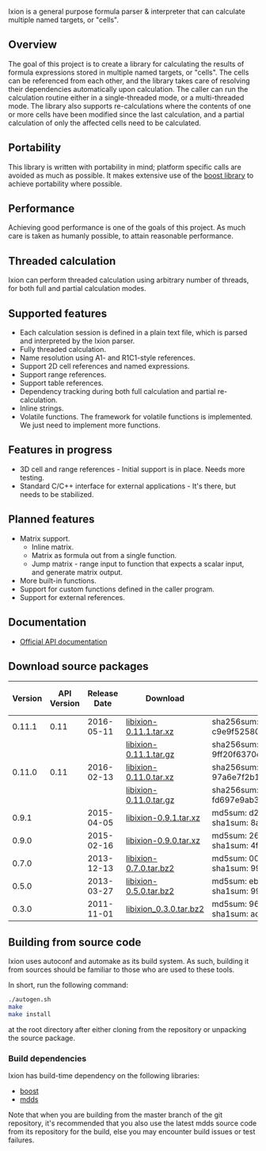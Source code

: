 Ixion is a general purpose formula parser & interpreter that can calculate
multiple named targets, or "cells".

## Overview
The goal of this project is to create a library for calculating the
results of formula expressions stored in multiple named targets, or
"cells".  The cells can be referenced from each other, and the library
takes care of resolving their dependencies automatically upon calculation.
The caller can run the calculation routine either in a single-threaded
mode, or a multi-threaded mode.  The library also supports re-calculations
where the contents of one or more cells have been modified since the last
calculation, and a partial calculation of only the affected cells need to
be calculated.

## Portability
This library is written with portability in mind; platform specific calls
are avoided as much as possible.  It makes extensive use of the [boost
library](http://boost.org) to achieve portability where possible.

## Performance
Achieving good performance is one of the goals of this project.  As much
care is taken as humanly possible, to attain reasonable performance.

## Threaded calculation
Ixion can perform threaded calculation using arbitrary number of threads,
for both full and partial calculation modes.

## Supported features
* Each calculation session is defined in a plain text file, which is parsed
  and interpreted by the Ixion parser.
* Fully threaded calculation.
* Name resolution using A1- and R1C1-style references.
* Support 2D cell references and named expressions.
* Support range references.
* Support table references.
* Dependency tracking during both full calculation and partial re-calculation.
* Inline strings.
* Volatile functions. The framework for volatile functions is implemented. We
  just need to implement more functions.

## Features in progress
* 3D cell and range references - Initial support is in place.  Needs more
  testing.
* Standard C/C++ interface for external applications - It's there, but needs
  to be stabilized.

## Planned features
* Matrix support.
  * Inline matrix.
  * Matrix as formula out from a single function.
  * Jump matrix - range input to function that expects a scalar input, and
    generate matrix output.
* More built-in functions.
* Support for custom functions defined in the caller program.
* Support for external references.

## Documentation

* [Official API documentation](http://kohei.us/files/ixion/doc/)

## Download source packages

| Version | API Version | Release Date | Download | Check Sum | File Size (bytes) |
|---------|-------------|--------------|----------|-----------|-------------------|
| 0.11.1 | 0.11   | 2016-05-11 | [libixion-0.11.1.tar.xz](http://kohei.us/files/ixion/src/libixion-0.11.1.tar.xz) | sha256sum: c9e9f52580d618fa969fc0293f55af21a9c74bfb802e655c6bf239202f95bede | 366660 |
|        |        |            | [libixion-0.11.1.tar.gz](http://kohei.us/files/ixion/src/libixion-0.11.1.tar.gz) | sha256sum: 9ff20f6370e6f1e86a67d4159123195a875b11f7332b0cf9373ba98c57953916 | 568876 |
| 0.11.0 | 0.11   | 2016-02-13 | [libixion-0.11.0.tar.xz](http://kohei.us/files/ixion/src/libixion-0.11.0.tar.xz) | sha256sum: 97a6e7f2b1fcbff69e76fe4e1df62f1cfcc353820472991e37de00aacb024293 | 365652 |
|        |        |            | [libixion-0.11.0.tar.gz](http://kohei.us/files/ixion/src/libixion-0.11.0.tar.gz) | sha256sum: fd697e9ab334bb1cf0161fab25f46bbbcf517248de9bbc1f684d9854b9b287c0 | 567644 |
| 0.9.1  |        | 2015-04-05 | [libixion-0.9.1.tar.xz](http://kohei.us/files/ixion/src/libixion-0.9.1.tar.xz) | md5sum: d292f6d62847f2305178459390842eac<br/>sha1sum: 8ae071e7e89784933caadeffc16ed7b0764350a9 | - |
| 0.9.0  |        | 2015-02-16 | [libixion-0.9.0.tar.xz](http://kohei.us/files/ixion/src/libixion-0.9.0.tar.xz) | md5sum: 26f293e708513dea5e6e25e9232a7400<br/>sha1sum: 4f97682546236aee686e86293f9890d79f25cf23 | - |
| 0.7.0  |        | 2013-12-13 | [libixion-0.7.0.tar.bz2](http://kohei.us/files/ixion/src/libixion-0.7.0.tar.bz2) | md5sum: 000157117801f9507f34b26ba998c4d1<br/>sha1sum: 99b8f9f49078ef7e15280f5c73dff639a6e9472c | - |
| 0.5.0  |        | 2013-03-27 | [libixion-0.5.0.tar.bz2](http://kohei.us/files/ixion/src/libixion-0.5.0.tar.bz2) | md5sum: ebaeab9ffe1e6bd68b2a20bfa430b3af<br/>sha1sum: 99290ed5aa2ab2338ba04737210256c48885107c | - |
| 0.3.0  |        | 2011-11-01 | [libixion_0.3.0.tar.bz2](http://kohei.us/files/ixion/src/libixion_0.3.0.tar.bz2) | md5sum: 96a36a0016f968a5a7c4b167eeb1643b<br/>sha1sum: ac1fa915303ed8492ac50d6f0aa4d974e8405954 | - |

## Building from source code

Ixion uses autoconf and automake as its build system.  As such, building it
from sources should be familiar to those who are used to these tools.

In short, run the following command:

```bash
./autogen.sh
make
make install
```

at the root directory after either cloning from the repository or unpacking
the source package.

### Build dependencies

Ixion has build-time dependency on the following libraries:

* [boost](http://boost.org)
* [mdds](http://gitlab.com/mdds/mdds)

Note that when you are building from the master branch of the git repository,
it's recommended that you also use the latest mdds source code from its
repository for the build, else you may encounter build issues or test failures.

